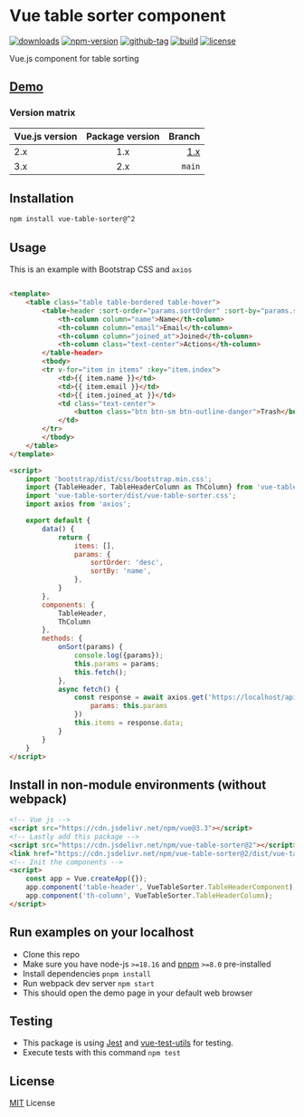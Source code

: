 # Vue table sorter component

[![downloads](https://badgen.net/npm/dt/vue-table-sorter)](https://npm-stat.com/charts.html?package=vue-table-sorter&from=2022-01-01)
[![npm-version](https://badgen.net/npm/v/vue-table-sorter)](https://www.npmjs.com/package/vue-table-sorter)
[![github-tag](https://badgen.net/github/tag/ankurk91/vue-table-sorter)](https://github.com/ankurk91/vue-table-sorter/tags)
[![build](https://github.com/ankurk91/vue-table-sorter/workflows/build/badge.svg)](https://github.com/ankurk91/vue-table-sorter/actions)
[![license](https://badgen.net/github/license/ankurk91/vue-table-sorter)](LICENSE.txt)

Vue.js component for table sorting

## [Demo](https://ankurk91.github.io/vue-table-sorter/)

### Version matrix

| Vue.js version | Package version |                                                        Branch |
| :---           |:---------------:|--------------------------------------------------------------:| 
| 2.x            |       1.x       | [1.x](https://github.com/ankurk91/vue-table-sorter/tree/v1.x) |
| 3.x            |       2.x       |                                                        `main` |

## Installation

```bash
npm install vue-table-sorter@^2 
```

## Usage

This is an example with Bootstrap CSS and `axios`

```html

<template>
    <table class="table table-bordered table-hover">
        <table-header :sort-order="params.sortOrder" :sort-by="params.sortBy" @sort="onSort">
            <th-column column="name">Name</th-column>
            <th-column column="email">Email</th-column>
            <th-column column="joined_at">Joined</th-column>
            <th-column class="text-center">Actions</th-column>
        </table-header>
        <tbody>
        <tr v-for="item in items" :key="item.index">
            <td>{{ item.name }}</td>
            <td>{{ item.email }}</td>
            <td>{{ item.joined_at }}</td>
            <td class="text-center">
                <button class="btn btn-sm btn-outline-danger">Trash</button>
            </td>
        </tr>
        </tbody>
    </table>
</template>

<script>
    import 'bootstrap/dist/css/bootstrap.min.css';
    import {TableHeader, TableHeaderColumn as ThColumn} from 'vue-table-sorter';
    import 'vue-table-sorter/dist/vue-table-sorter.css';
    import axios from 'axios';

    export default {
        data() {
            return {
                items: [],
                params: {
                    sortOrder: 'desc',
                    sortBy: 'name',
                },
            }
        },
        components: {
            TableHeader,
            ThColumn
        },
        methods: {
            onSort(params) {
                console.log({params});
                this.params = params;
                this.fetch();
            },
            async fetch() {
                const response = await axios.get('https://localhost/api/items', {
                    params: this.params
                })
                this.items = response.data;
            }
        }
    }
</script>
```

## Install in non-module environments (without webpack)

```html
<!-- Vue js -->
<script src="https://cdn.jsdelivr.net/npm/vue@3.3"></script>
<!-- Lastly add this package -->
<script src="https://cdn.jsdelivr.net/npm/vue-table-sorter@2"></script>
<link href="https://cdn.jsdelivr.net/npm/vue-table-sorter@2/dist/vue-table-sorter.css" rel="stylesheet">
<!-- Init the components -->
<script>
    const app = Vue.createApp({});
    app.component('table-header', VueTableSorter.TableHeaderComponent);
    app.component('th-column', VueTableSorter.TableHeaderColumn);
</script>
```

## Run examples on your localhost

* Clone this repo
* Make sure you have node-js `>=18.16` and [pnpm](https://pnpm.io/) `>=8.0` pre-installed
* Install dependencies `pnpm install`
* Run webpack dev server `npm start`
* This should open the demo page in your default web browser

## Testing

* This package is using [Jest](https://github.com/facebook/jest)
  and [vue-test-utils](https://github.com/vuejs/vue-test-utils) for testing.
* Execute tests with this command `npm test`

## License

[MIT](LICENSE.txt) License
